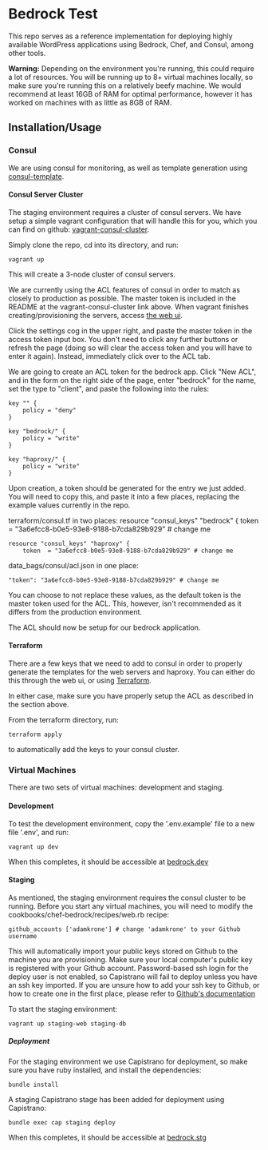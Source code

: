 # Bedrock Test

This repo serves as a reference implementation for deploying highly available
WordPress applications using Bedrock, Chef, and Consul, among other tools.

**Warning:** Depending on the environment you're running, this could require a
lot of resources. You will be running up to 8+ virtual machines locally, so make sure
you're running this on a relatively beefy machine. We would recommend at least
16GB of RAM for optimal performance, however it has worked on machines with as
little as 8GB of RAM.

## Installation/Usage

### Consul

We are using consul for monitoring, as well as template generation using
[consul-template](https://github.com/hashicorp/consul-template).

#### Consul Server Cluster

The staging environment requires a cluster of consul servers. We have setup a
simple vagrant configuration that will handle this for you, which you can find
on github:
[vagrant-consul-cluster](https://github.com/adamkrone/vagrant-consul-cluster).

Simply clone the repo, cd into its directory, and run:

	vagrant up

This will create a 3-node cluster of consul servers.

We are currently using the ACL features of consul in order to match as closely
to production as possible. The master token is included in the README at the
vagrant-consul-cluster link above. When vagrant finishes creating/provisioning
the servers, access [the web ui](http://consul01:8500/ui/).

Click the settings cog in the upper right, and paste the master token in the
access token input box. You don't need to click any further buttons or refresh
the page (doing so will clear the access token and you will have to enter it
again). Instead, immediately click over to the ACL tab.

We are going to create an ACL token for the bedrock app. Click "New ACL", and
in the form on the right side of the page, enter "bedrock" for the name, set
the type to "client", and paste the following into the rules:

	key "" {
		policy = "deny"
	}

	key "bedrock/" {
		policy = "write"
	}

	key "haproxy/" {
		policy = "write"
	}

Upon creation, a token should be generated for the entry we just added. You
will need to copy this, and paste it into a few places, replacing the example
values currently in the repo.

terraform/consul.tf in two places:
	resource "consul_keys" "bedrock" {
		token  = "3a6efcc8-b0e5-93e8-9188-b7cda829b929" # change me

	resource "consul_keys" "haproxy" {
		token  = "3a6efcc8-b0e5-93e8-9188-b7cda829b929" # change me

data_bags/consul/acl.json in one place:

	"token": "3a6efcc8-b0e5-93e8-9188-b7cda829b929" # change me

You can choose to not replace these values, as the default token is the master
token used for the ACL. This, however, isn't recommended as it differs from the
production environment.

The ACL should now be setup for our bedrock application.

#### Terraform

There are a few keys that we need to add to consul in order to properly
generate the templates for the web servers and haproxy. You can either do this
through the web ui, or using [Terraform](https://terraform.io/).

In either case, make sure you have properly setup the ACL as described in the
section above.

From the terraform directory, run:

	terraform apply

to automatically add the keys to your consul cluster.

### Virtual Machines

There are two sets of virtual machines: development and staging.

#### Development

To test the development environment, copy the '.env.example' file to a new file
'.env', and run:

	vagrant up dev

When this completes, it should be accessible at
[bedrock.dev](http://bedrock.dev)

#### Staging

As mentioned, the staging environment requires the consul cluster to be
running. Before you start any virtual machines, you will need to modify the
cookbooks/chef-bedrock/recipes/web.rb recipe:

	github_accounts ['adamkrone'] # change 'adamkrone' to your Github username

This will automatically import your public keys stored on Github to the machine
you are provisioning. Make sure your local computer's public key is registered
with your Github account. Password-based ssh login for the deploy user is not
enabled, so Capistrano will fail to deploy unless you have an ssh key imported.
If you are unsure how to add your ssh key to Github, or how to create one in
the first place, please refer to
[Github's documentation](https://help.github.com/articles/generating-ssh-keys/)

To start the staging environment:

	vagrant up staging-web staging-db

##### Deployment

For the staging environment we use Capistrano for deployment, so make sure you
have ruby installed, and install the dependencies:

	bundle install

A staging Capistrano stage has been added for deployment using Capistrano:

	bundle exec cap staging deploy

When this completes, it should be accessible at
[bedrock.stg](http://bedrock.stg)
